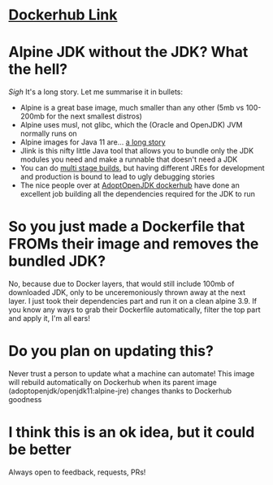 # [Dockerhub Link](https://hub.docker.com/r/alkoclick/alpine-jdk11-nojdk)

# Alpine JDK without the JDK? What the hell?

_Sigh_ It's a long story. Let me summarise it in bullets:
- Alpine is a great base image, much smaller than any other (5mb vs 100-200mb for the next smallest distros)
- Alpine uses musl, not glibc, which the (Oracle and OpenJDK) JVM normally runs on
- Alpine images for Java 11 are... [a long story](https://github.com/docker-library/openjdk/issues/211)
- Jlink is this nifty little Java tool that allows you to bundle only the JDK modules you need and make a runnable that doesn't need a JDK
- You can do [multi stage builds](http://blog.gilliard.lol/2018/11/05/alpine-jdk11-images.html), but having different JREs for development and production is bound to lead to ugly debugging stories
- The nice people over at [AdoptOpenJDK dockerhub](https://hub.docker.com/r/adoptopenjdk/openjdk11) have done an excellent job building all the dependencies required for the JDK to run

# So you just made a Dockerfile that FROMs their image and removes the bundled JDK?

No, because due to Docker layers, that would still include 100mb of downloaded JDK, only to be unceremoniously thrown away at the next layer. I just took their dependencies part and run it on a clean alpine 3.9. If you know any ways to grab their Dockerfile automatically, filter the top part and apply it, I'm all ears!

# Do you plan on updating this?

Never trust a person to update what a machine can automate! This image will rebuild automatically on Dockerhub when its parent image (adoptopenjdk/openjdk11:alpine-jre) changes thanks to Dockerhub goodness

# I think this is an ok idea, but it could be better

Always open to feedback, requests, PRs!
